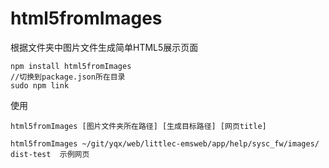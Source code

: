 # html5fromImages
根据文件夹中图片文件生成简单HTML5展示页面

```
npm install html5fromImages
//切换到package.json所在目录
sudo npm link
```

使用
```
html5fromImages [图片文件夹所在路径] [生成目标路径] [网页title]

html5fromImages ~/git/yqx/web/littlec-emsweb/app/help/sysc_fw/images/ dist-test  示例网页
```

